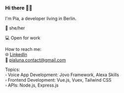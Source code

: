 ### Hi there 👋🏻

I'm Pia, a developer living in Berlin.  

🔸 she/her  

💻 Open for work  
  
How to reach me:    
🌐 [LinkedIn](https://www.linkedin.com/in/pialuna)      
📧 [pialuna.contact@gmail.com](mailto:pialuna.contact@gmail.com)  

Topics:  
▫️ Voice App Development: Jovo Framework, Alexa Skills  
▫️ Frontend Development: Vue.js, Vuex, Tailwind CSS  
▫️ APIs: Node.js, Express.js



<!--
**pialuna/pialuna** is a ✨ _special_ ✨ repository because its `README.md` (this file) appears on your GitHub profile.

Here are some ideas to get you started:

- 🔭 I’m currently working on ...
- 🌱 I’m currently learning ...
- 👯 I’m looking to collaborate on ...
- 🤔 I’m looking for help with ...
- 💬 Ask me about ...
- 📫 How to reach me: ...
- 😄 Pronouns: ...
- ⚡ Fun fact: ...
-->
